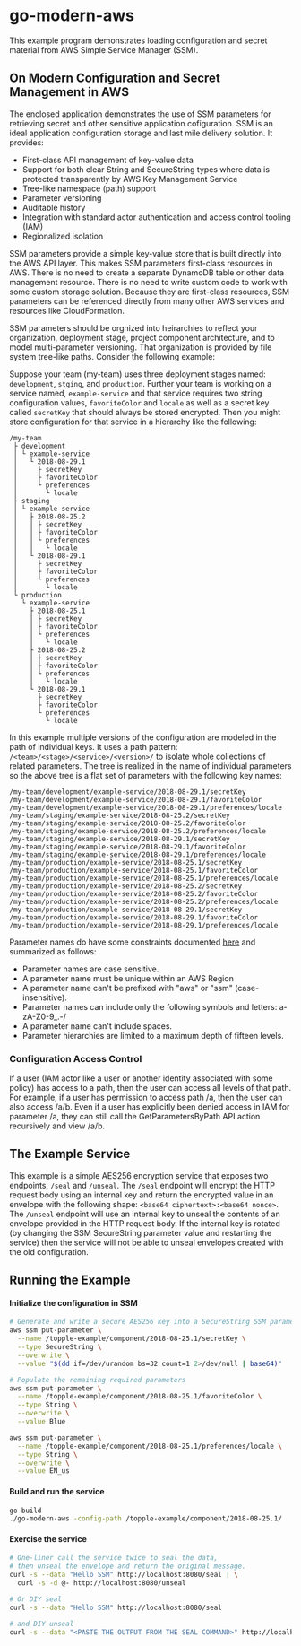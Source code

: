 # go-modern-aws

This example program demonstrates loading configuration and secret material from AWS Simple Service Manager (SSM).

## On Modern Configuration and Secret Management in AWS

The enclosed application demonstrates the use of SSM parameters for retrieving secret and other sensitive application cofiguration.  SSM is an ideal application configuration storage and last mile delivery solution. It provides:

* First-class API management of key-value data
* Support for both clear String and SecureString types where data is protected transparently by AWS Key Management Service
* Tree-like namespace (path) support
* Parameter versioning
* Auditable history
* Integration with standard actor authentication and access control tooling (IAM)
* Regionalized isolation

SSM parameters provide a simple key-value store that is built directly into the AWS API layer. This makes SSM parameters first-class resources in AWS. There is no need to create a separate DynamoDB table or other data management resource. There is no need to write custom code to work with some custom storage solution. Because they are first-class resources, SSM parameters can be referenced directly from many other AWS services and resources like CloudFormation.

SSM parameters should be orgnized into heirarchies to reflect your organization, deployment stage, project component architecture, and to model multi-parameter versioning. That organization is provided by file system tree-like paths. Consider the following example:

Suppose your team (my-team) uses three deployment stages named: `development`, `stging`, and `production`. Further your team is working on a service named, `example-service` and that service requires two string configuration values, `favoriteColor` and `locale` as well as a secret key called `secretKey` that should always be stored encrypted.  Then you might store configuration for that service in a hierarchy like the following:

```
/my-team
 ├ development
 │ └ example-service
 │   └ 2018-08-29.1
 │     ├ secretKey
 │     ├ favoriteColor
 │     └ preferences
 │       └ locale
 ├ staging
 │ └ example-service
 │   ├ 2018-08-25.2
 │   │ ├ secretKey
 │   │ ├ favoriteColor
 │   │ └ preferences
 │   │   └ locale
 │   └ 2018-08-29.1
 │     ├ secretKey
 │     ├ favoriteColor
 │     └ preferences
 │       └ locale
 └ production
   └ example-service
     ├ 2018-08-25.1
     │ ├ secretKey
     │ ├ favoriteColor
     │ └ preferences
     │   └ locale
     ├ 2018-08-25.2
     │ ├ secretKey
     │ ├ favoriteColor
     │ └ preferences
     │   └ locale
     └ 2018-08-29.1
       ├ secretKey
       ├ favoriteColor
       └ preferences
         └ locale
```

In this example multiple versions of the configuration are modeled in the path of individual keys. It uses a path pattern: `/<team>/<stage>/<service>/<version>/` to isolate whole collections of related parameters. The tree is realized in the name of individual parameters so the above tree is a flat set of parameters with the following key names:

```
/my-team/development/example-service/2018-08-29.1/secretKey
/my-team/development/example-service/2018-08-29.1/favoriteColor
/my-team/development/example-service/2018-08-29.1/preferences/locale
/my-team/staging/example-service/2018-08-25.2/secretKey
/my-team/staging/example-service/2018-08-25.2/favoriteColor
/my-team/staging/example-service/2018-08-25.2/preferences/locale
/my-team/staging/example-service/2018-08-29.1/secretKey
/my-team/staging/example-service/2018-08-29.1/favoriteColor
/my-team/staging/example-service/2018-08-29.1/preferences/locale
/my-team/production/example-service/2018-08-25.1/secretKey
/my-team/production/example-service/2018-08-25.1/favoriteColor
/my-team/production/example-service/2018-08-25.1/preferences/locale
/my-team/production/example-service/2018-08-25.2/secretKey
/my-team/production/example-service/2018-08-25.2/favoriteColor
/my-team/production/example-service/2018-08-25.2/preferences/locale
/my-team/production/example-service/2018-08-29.1/secretKey
/my-team/production/example-service/2018-08-29.1/favoriteColor
/my-team/production/example-service/2018-08-29.1/preferences/locale
```

Parameter names do have some constraints documented [here](https://docs.aws.amazon.com/systems-manager/latest/userguide/sysman-parameter-name-constraints.html) and summarized as follows:

* Parameter names are case sensitive.
* A parameter name must be unique within an AWS Region
* A parameter name can't be prefixed with "aws" or "ssm" (case-insensitive).
* Parameter names can include only the following symbols and letters: a-zA-Z0-9\_.-/
* A parameter name can't include spaces.
* Parameter hierarchies are limited to a maximum depth of fifteen levels.

### Configuration Access Control

If a user (IAM actor like a user or another identity associated with some policy) has access to a path, then the user can access all levels of that path. For example, if a user has permission to access path /a, then the user can also access /a/b. Even if a user has explicitly been denied access in IAM for parameter /a, they can still call the GetParametersByPath API action recursively and view /a/b.

## The Example Service

This example is a simple AES256 encryption service that exposes two endpoints, `/seal` and `/unseal`. The `/seal` endpoint will encrypt the HTTP request body using an internal key and return the encrypted value in an envelope with the following shape: `<base64 ciphertext>:<base64 nonce>`. The `/unseal` endpoint will use an internal key to unseal the contents of an envelope provided in the HTTP request body. If the internal key is rotated (by changing the SSM SecureString parameter value and restarting the service) then the service will not be able to unseal envelopes created with the old configuration.

## Running the Example

#### Initialize the configuration in SSM

```sh
# Generate and write a secure AES256 key into a SecureString SSM parameter
aws ssm put-parameter \
  --name /topple-example/component/2018-08-25.1/secretKey \
  --type SecureString \
  --overwrite \
  --value "$(dd if=/dev/urandom bs=32 count=1 2>/dev/null | base64)" 

# Populate the remaining required parameters
aws ssm put-parameter \
  --name /topple-example/component/2018-08-25.1/favoriteColor \
  --type String \
  --overwrite \
  --value Blue

aws ssm put-parameter \
  --name /topple-example/component/2018-08-25.1/preferences/locale \
  --type String \
  --overwrite \
  --value EN_us 
```

#### Build and run the service

```sh
go build
./go-modern-aws -config-path /topple-example/component/2018-08-25.1/
```

#### Exercise the service

```sh
# One-liner call the service twice to seal the data, 
# then unseal the envelope and return the original message.
curl -s --data "Hello SSM" http://localhost:8080/seal | \
  curl -s -d @- http://localhost:8080/unseal

# Or DIY seal
curl -s --data "Hello SSM" http://localhost:8080/seal

# and DIY unseal
curl -s --data "<PASTE THE OUTPUT FROM THE SEAL COMMAND>" http://localhost:8080/unseal
```


